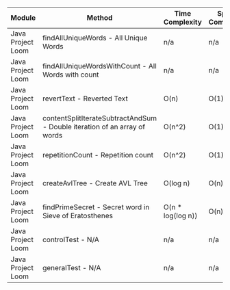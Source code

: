 | Module | Method | Time Complexity | Space Complexity | Repetitions | Measured Duration | Machine |
|---|---|---|---|---|---|---|
| Java Project Loom | findAllUniqueWords - All Unique Words | n/a | n/a | 10000 | 1956 | Prototype |
| Java Project Loom | findAllUniqueWordsWithCount - All Words with count | n/a | n/a | 10000 | 1792 | Prototype |
| Java Project Loom | revertText - Reverted Text | O(n) | O(1) | 10000 | 390 | Prototype |
| Java Project Loom | contentSplitIterateSubtractAndSum - Double iteration of an array of words | O(n^2) | O(1) | 10000 | 413 | Prototype |
| Java Project Loom | repetitionCount - Repetition count | O(n^2) | O(1) | 10000 | 3279 | Prototype |
| Java Project Loom | createAvlTree - Create AVL Tree | O(log n) | O(n) | 10000 | 517 | Prototype |
| Java Project Loom | findPrimeSecret - Secret word in Sieve of Eratosthenes | O(n * log(log n)) | O(n) | 10000 | 489 | Prototype |
| Java Project Loom | controlTest - N/A | n/a | n/a | 10000 | 779 | Prototype |
| Java Project Loom | generalTest - N/A | n/a | n/a | 10000 | 222 | Prototype |
